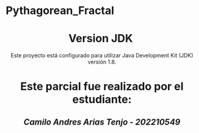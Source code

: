 # Pythagorean_Fractal
<h1 align="center"> Version JDK </h1>
<p align="center"> Este proyecto está configurado para utilizar Java Development Kit (JDK) versión 1.8. </p>
<h1 align="center"> Este parcial fue realizado por el estudiante:</h1>
<h2 align="center"> <em>Camilo Andres Arias Tenjo - 202210549</em> </h2>
